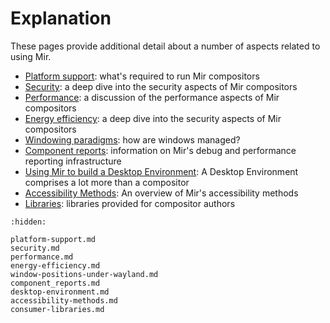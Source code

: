 # Explanation
These pages provide additional detail about a number of aspects related to using Mir.

- [Platform support](platform-support.md): what's required to run Mir compositors
- [Security](security.md): a deep dive into the security aspects of Mir compositors
- [Performance](performance.md): a discussion of the performance aspects of Mir compositors
- [Energy efficiency](energy-efficiency.md): a deep dive into the security aspects of Mir compositors
- [Windowing paradigms](window-positions-under-wayland.md): how are windows managed?
- [Component reports](component_reports.md): information on Mir's debug and performance reporting infrastructure
- [Using Mir to build a Desktop Environment](doc/sphinx/explanation/desktop-environment.md): A Desktop Environment comprises a lot more than a compositor
- [Accessibility Methods](accessibility-methods.md): An overview of Mir's accessibility methods
- [Libraries](consumer-libraries.md): libraries provided for compositor authors

```{toctree}
:hidden:

platform-support.md
security.md
performance.md
energy-efficiency.md
window-positions-under-wayland.md
component_reports.md
desktop-environment.md
accessibility-methods.md
consumer-libraries.md
```
